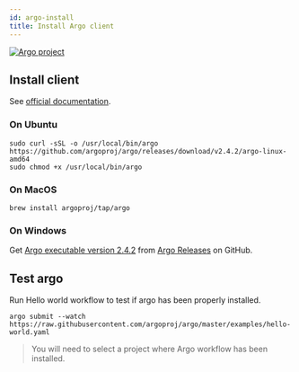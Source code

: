 ```yaml
---
id: argo-install
title: Install Argo client
---
```


[![Argo project](/dsri-documentation/img/argo-logo.png)](https://argoproj.github.io/argo/)

## Install client

See [official documentation](https://argoproj.github.io/docs/argo/demo.html#1-download-argo).

### On Ubuntu

```shell
sudo curl -sSL -o /usr/local/bin/argo https://github.com/argoproj/argo/releases/download/v2.4.2/argo-linux-amd64
sudo chmod +x /usr/local/bin/argo
```

### On MacOS

```shell
brew install argoproj/tap/argo
```

### On Windows

Get [Argo executable version 2.4.2](https://github.com/argoproj/argo/releases/download/v2.4.2/argo-windows-amd64) from [Argo Releases](https://github.com/argoproj/argo/releases) on GitHub.

## Test argo

Run Hello world workflow to test if argo has been properly installed.

```shell
argo submit --watch https://raw.githubusercontent.com/argoproj/argo/master/examples/hello-world.yaml
```

> You will need to select a project where Argo workflow has been installed.